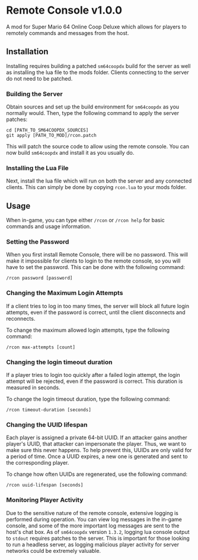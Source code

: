# Remote Console v1.0.0

A mod for Super Mario 64 Online Coop Deluxe which allows for players to remotely
commands and messages from the host.

## Installation

Installing requires building a patched `sm64coopdx` build for the server as well
as installing the lua file to the mods folder.  Clients connecting to the server
do not need to be patched.

### Building the Server

Obtain sources and set up the build environment for `sm64coopdx` as you normally
would.  Then, type the following command to apply the server patches:

```
cd [PATH_TO_SM64COOPDX_SOURCES]
git apply [PATH_TO_MOD]/rcon.patch
```

This will patch the source code to allow using the remote console.  You can now
build `sm64coopdx` and install it as you usually do.

### Installing the Lua File

Next, install the lua file which will run on both the server and any connected
clients.  This can simply be done by copying `rcon.lua` to your mods folder.

## Usage

When in-game, you can type either `/rcon` or `/rcon help` for basic commands and
usage information.

### Setting the Password

When you first install Remote Console, there will be no password.  This will
make it impossible for clients to login to the remote console, so you will have
to set the password.  This can be done with the following command:

```
/rcon password [password]
```

### Changing the Maximum Login Attempts

If a client tries to log in too many times, the server will block all future
login attempts, even if the password is correct, until the client disconnects
and reconnects.

To change the maximum allowed login attempts, type the following command:

```
/rcon max-attempts [count]
```

### Changing the login timeout duration

If a player tries to login too quickly after a failed login attempt, the login
attempt will be rejected, even if the password is correct.  This duration is
measured in seconds.

To change the login timeout duration, type the following command:

```
/rcon timeout-duration [seconds]
```

### Changing the UUID lifespan

Each player is assigned a private 64-bit UUID.  If an attacker gains another
player's UUID, that attacker can impersonate the player.  Thus, we want to make
sure this never happens.  To help prevent this, UUIDs are only valid for a
period of time.  Once a UUID expires, a new one is generated and sent to the
corresponding player.

To change how often UUIDs are regenerated, use the following command:

```
/rcon uuid-lifespan [seconds]
```

### Monitoring Player Activity

Due to the sensitive nature of the remote console, extensive logging is
performed during operation.  You can view log messages in the in-game console,
and some of the more important log messages are sent to the host's chat box.  As
of `sm64coopdx` version `1.3.2`, logging lua console output to `stdout` requires
patches to the server.  This is important for those looking to run a headless
server, as logging malicious player activity for server networks could be
extremely valuable.

